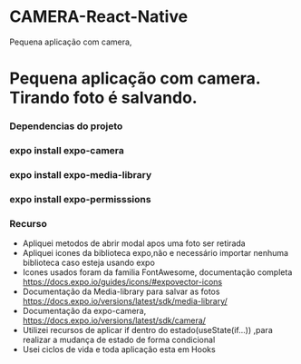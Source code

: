 # CAMERA-React-Native
Pequena aplicação com camera,
# Pequena aplicação com camera. Tirando foto é salvando.
### Dependencias do projeto
### expo install expo-camera
### expo install expo-media-library
### expo install expo-permisssions

### Recurso
- Apliquei metodos de abrir modal apos uma foto ser retirada
- Apliquei icones da biblioteca expo,não e necessário importar nenhuma biblioteca caso esteja usando expo
- Icones usados foram da familia  FontAwesome, documentação completa https://docs.expo.io/guides/icons/#expovector-icons
- Documentação da Media-library para salvar as fotos https://docs.expo.io/versions/latest/sdk/media-library/
- Documentação da expo-camera, https://docs.expo.io/versions/latest/sdk/camera/
- Utilizei recursos de aplicar if dentro do estado(useState(if...)) ,para realizar a mudança de estado de forma condicional
- Usei ciclos de vida e toda aplicação esta em Hooks
